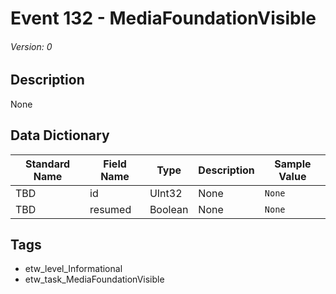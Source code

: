 # Event 132 - MediaFoundationVisible
###### Version: 0

## Description
None

## Data Dictionary
|Standard Name|Field Name|Type|Description|Sample Value|
|---|---|---|---|---|
|TBD|id|UInt32|None|`None`|
|TBD|resumed|Boolean|None|`None`|

## Tags
* etw_level_Informational
* etw_task_MediaFoundationVisible